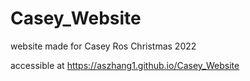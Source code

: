 # Casey_Website
website made for Casey Ros Christmas 2022


accessible at https://aszhang1.github.io/Casey_Website